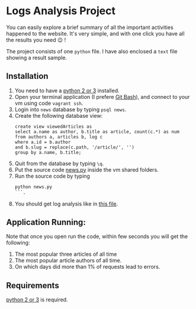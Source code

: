# Logs Analysis Project
You can easily explore a brief summary of all the important activities happened to the website.
It's very simple, and with one click you have all the results you need :wink: !

The project consists of one ```python``` file.
I have also enclosed a ```text``` file showing a result sample.

## Installation
1. You need to have a [python 2 or 3](https://python.org/downloads/) installed.
2. Open your terminal application (I prefere [Git Bash](https://git-scm.com/downloads)), and connect to your vm using code ```vagrant ssh```.
3. Login into ```news``` database by typing ```psql news```.
4. Create the following database view:
   ```
   create view viewedArticles as
   select a.name as author, b.title as article, count(c.*) as num
   from authors a, articles b, log c
   where a.id = b.author
   and b.slug = replace(c.path, '/article/', '')
   group by a.name, b.title;
   ```
5. Quit from the database by typing ```\q```.
6. Put the source code [news.py](https://github.com/walidpiano/LogsAnalysis/news.py) inside the vm shared folders.
7. Run the source code by typing 
   ```python
   python news.py
   ```.
8. You should get log analysis like in [this file](https://github.com/walidpiano/LogsAnalysis/result.txt).


## Application Running:
Note that once you open run the code, within few seconds you will get the following:
1. The most popular three articles of all time
2. The most popular article authors of all time.
3. On which days did more than 1% of requests lead to errors.

## Requirements
[python 2 or 3](https://python.org/downloads/) is required.